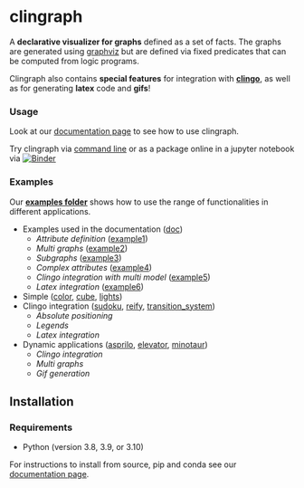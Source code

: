 # clingraph

A **declarative visualizer for graphs** defined as a set of facts. The graphs are generated using [graphviz](https://graphviz.org) but are defined via fixed predicates that can be computed from logic programs. 

Clingraph also contains **special features** for integration with **[clingo](https://potassco.org/clingo/)**, as well as for generating **latex** code and **gifs**!

### Usage

Look at our [documentation page](https://clingraph.readthedocs.io/en/latest/) to see how to use clingraph.

Try clingraph via [command line](https://clingraph.readthedocs.io/en/latest/clingraph/console.html) or as a package online in a jupyter notebook via [![Binder](https://mybinder.org/badge_logo.svg)](https://mybinder.org/v2/gh/potassco/clingraph/master?labpath=notebook.ipynb)


### Examples

Our **[examples folder](https://github.com/potassco/clingraph/tree/master/examples)** shows how to use the range of functionalities in different applications. 

- Examples used in the documentation ([doc](https://github.com/potassco/clingraph/tree/master/examples/doc))
  - *Attribute definition* ([example1](https://github.com/potassco/clingraph/tree/master/examples/doc/example1))
  - *Multi graphs* ([example2](https://github.com/potassco/clingraph/tree/master/examples/doc/example2))
  - *Subgraphs* ([example3](https://github.com/potassco/clingraph/tree/master/examples/doc/example3))
  - *Complex attributes* ([example4](https://github.com/potassco/clingraph/tree/master/examples/doc/example4))
  - *Clingo integration with multi model* ([example5](https://github.com/potassco/clingraph/examples/doc/example5))
  - *Latex integration* ([example6](https://github.com/potassco/clingraph/tree/master/examples/doc/example6))
- Simple ([color](https://github.com/potassco/clingraph/tree/master/examples/color), [cube](https://github.com/potassco/clingraph/tree/master/examples/cube), [lights](https://github.com/potassco/clingraph/tree/master/examples/lights))
- Clingo integration ([sudoku](https://github.com/potassco/clingraph/tree/master/examples/sudoku), [reify](https://github.com/potassco/clingraph/tree/master/examples/reify), [transition_system](https://github.com/potassco/clingraph/tree/master/examples/transition_system))
  - *Absolute positioning*
  - *Legends*
  - *Latex integration*
- Dynamic applications ([asprilo](https://github.com/potassco/clingraph/tree/master/examples/asprilo), [elevator](https://github.com/potassco/clingraph/tree/master/examples/elevator), [minotaur](https://github.com/potassco/clingraph/tree/master/examples/minotaur))
  - *Clingo integration*
  - *Multi graphs*
  - *Gif generation*



## Installation

### Requirements

- Python (version 3.8, 3.9, or 3.10)

For instructions to install from source, pip and conda see our [documentation page](https://clingraph.readthedocs.io/en/latest/clingraph/installation.html).
